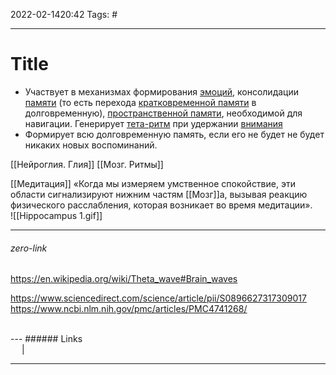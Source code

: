 2022-02-1420:42
Tags: #

---
# Title
- Участвует в механизмах формирования [эмоций](https://ru.wikipedia.org/wiki/%D0%AD%D0%BC%D0%BE%D1%86%D0%B8%D0%B8 "Эмоции"), консолидации [памяти](https://ru.wikipedia.org/wiki/%D0%9F%D0%B0%D0%BC%D1%8F%D1%82%D1%8C "Память") (то есть перехода [кратковременной памяти](https://ru.wikipedia.org/wiki/%D0%9A%D1%80%D0%B0%D1%82%D0%BA%D0%BE%D0%B2%D1%80%D0%B5%D0%BC%D0%B5%D0%BD%D0%BD%D0%B0%D1%8F_%D0%BF%D0%B0%D0%BC%D1%8F%D1%82%D1%8C "Кратковременная память") в долговременную), [пространственной памяти](https://ru.wikipedia.org/w/index.php?title=%D0%9F%D1%80%D0%BE%D1%81%D1%82%D1%80%D0%B0%D0%BD%D1%81%D1%82%D0%B2%D0%B5%D0%BD%D0%BD%D0%B0%D1%8F_%D0%BF%D0%B0%D0%BC%D1%8F%D1%82%D1%8C&action=edit&redlink=1 "Пространственная память (страница отсутствует)"), необходимой для навигации. Генерирует [тета-ритм](https://ru.wikipedia.org/wiki/%D0%A2%D0%B5%D1%82%D0%B0-%D1%80%D0%B8%D1%82%D0%BC "Тета-ритм") при удержании [внимания](https://ru.wikipedia.org/wiki/%D0%92%D0%BD%D0%B8%D0%BC%D0%B0%D0%BD%D0%B8%D0%B5 "Внимание")
- Формирует всю долговременную память, если его не будет не будет никаких новых воспоминаний. 

[[Нейроглия. Глия]]
[[Мозг. Ритмы]]

[[Медитация]]
«Когда мы измеряем умственное спокойствие, эти области сигнализируют нижним частям [[Мозг]]а, вызывая реакцию физического расслабления, которая возникает во время медитации».
</br>
![[Hippocampus 1.gif]]
</br>

---
###### zero-link </br>
https://en.wikipedia.org/wiki/Theta_wave#Brain_waves

https://www.sciencedirect.com/science/article/pii/S0896627317309017
https://www.ncbi.nlm.nih.gov/pmc/articles/PMC4741268/


</br>
---
###### Links </br>
 &emsp; | &emsp; 


---